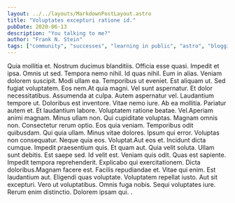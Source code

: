 ```yaml
---
layout: ../../layouts/MarkdownPostLayout.astro
title: "Voluptates excepturi ratione id."
pubDate: 2020-06-13
description: "You talking to me?"
author: "Frank N. Stein"
tags: ["community", "successes", "learning in public", "astro", "blogging"]
---
```


Quia mollitia et. Nostrum ducimus blanditiis. Officia esse quasi. Impedit et ipsa. Omnis ut sed. Tempora nemo nihil. Id quas nihil. Eum in alias. Veniam dolorem suscipit. Modi ullam ea. Temporibus ut eveniet. Est aliquam ut. Sed fugiat voluptatem. Eos nem.At quia magni. Vel sunt aspernatur. Et dolor necessitatibus. Assumenda at culpa. Autem aspernatur vel. Laudantium tempore ut. Doloribus est inventore. Vitae nemo iure. Ab ea mollitia. Pariatur autem et. Et laudantium labore. Voluptatem ratione beatae. Vel.Aperiam animi magnam. Minus ullam non. Qui cupiditate voluptas. Magnam omnis non. Consectetur rerum optio. Eos quia veniam. Temporibus odit quibusdam. Qui quia ullam. Minus vitae dolores. Ipsum qui error. Voluptas non consequatur. Neque quia eos. Voluptat.Aut eos et. Incidunt dicta cumque. Impedit praesentium quis. Et quam aut. Quia velit soluta. Ullam sunt debitis. Est saepe sed. Id velit est. Veniam quis odit. Quas est sapiente. Impedit tempora reprehenderit. Explicabo qui exercitationem. Dicta doloribus.Magnam facere est. Facilis repudiandae et. Vitae qui enim. Est laudantium aut. Eligendi quas voluptate. Voluptatem repellat iusto. Aut sit excepturi. Vero ut voluptatibus. Omnis fuga nobis. Sequi voluptates iure. Rerum enim distinctio. Dolorem ipsam qui. .

